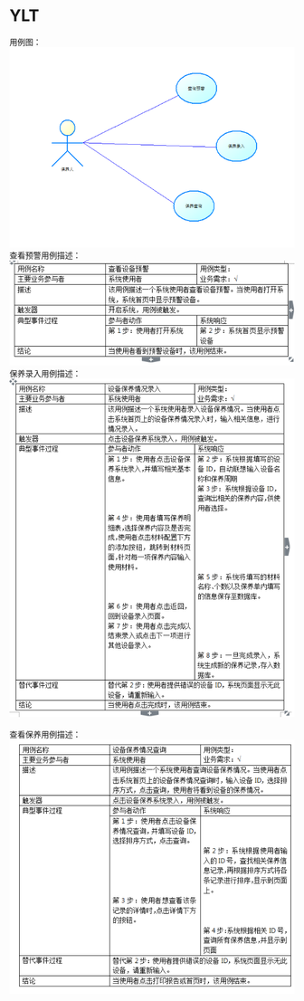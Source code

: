 # YLT
用例图：<br/>
![1](https://github.com/cxins/YLT/blob/master/ylt.PNG)<br/>
查看预警用例描述：<br/>
![2](https://github.com/cxins/YLT/blob/master/1.PNG)<br/>
保养录入用例描述：<br/>
![2](https://github.com/cxins/YLT/blob/master/2.PNG)<br/>
<br/>
查看保养用例描述：<br/>
![2](https://github.com/cxins/YLT/blob/master/3.PNG)<br/>
<br/>
